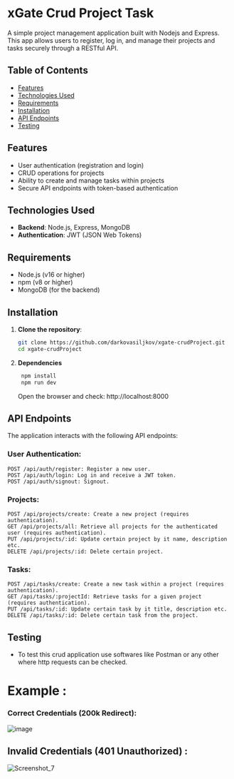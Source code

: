 # xGate Crud Project Task

A simple project management application built with Nodejs and Express. This app allows users to register, log in, and manage their projects and tasks securely through a RESTful API.

## Table of Contents

- [Features](#features)
- [Technologies Used](#technologies-used)
- [Requirements](#requirements)
- [Installation](#installation)
- [API Endpoints](#api-endpoints)
- [Testing](#testing)

## Features

- User authentication (registration and login)
- CRUD operations for projects
- Ability to create and manage tasks within projects
- Secure API endpoints with token-based authentication

## Technologies Used

- **Backend**: Node.js, Express, MongoDB 
- **Authentication**: JWT (JSON Web Tokens)

## Requirements

- Node.js (v16 or higher)
- npm (v8 or higher)
- MongoDB (for the backend)

## Installation

1. **Clone the repository**:
   ```bash
   git clone https://github.com/darkovasiljkov/xgate-crudProject.git
   cd xgate-crudProject
   ```

2. **Dependencies**
   ```bash
    npm install
    npm run dev
   ```
   Open the browser and check: http://localhost:8000 

## API Endpoints
The application interacts with the following API endpoints:

### User Authentication:
```postman
POST /api/auth/register: Register a new user.
POST /api/auth/login: Log in and receive a JWT token.
POST /api/auth/signout: Signout.
```

### Projects:
```postman
POST /api/projects/create: Create a new project (requires authentication).
GET /api/projects/all: Retrieve all projects for the authenticated user (requires authentication).
PUT /api/projects/:id: Update certain project by it name, description etc.
DELETE /api/projects/:id: Delete certain project.
```

### Tasks:
```postman
POST /api/tasks/create: Create a new task within a project (requires authentication).
GET /api/tasks/:projectId: Retrieve tasks for a given project (requires authentication).
PUT /api/tasks/:id: Update certain task by it title, description etc.
DELETE /api/tasks/:id: Delete certain task from the project.
```

## Testing
- To test this crud application use softwares like Postman or any other where http requests can be checked. <br>
# Example :
### Correct Credentials (200k Redirect): <br>
![image](https://github.com/user-attachments/assets/084aeed2-4cd2-4239-9b74-0fd3661549c9)


## Invalid Credentials (401 Unauthorized) :<br>
![Screenshot_7](https://github.com/user-attachments/assets/e6347c73-bf2f-4e99-a5f6-289b9e375aba)

